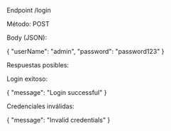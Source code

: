 Endpoint /login

Método: POST

Body (JSON):

{
  "userName": "admin",
  "password": "password123"
}


Respuestas posibles:

Login exitoso:

{
  "message": "Login successful"
}


Credenciales inválidas:

{
  "message": "Invalid credentials"
}

